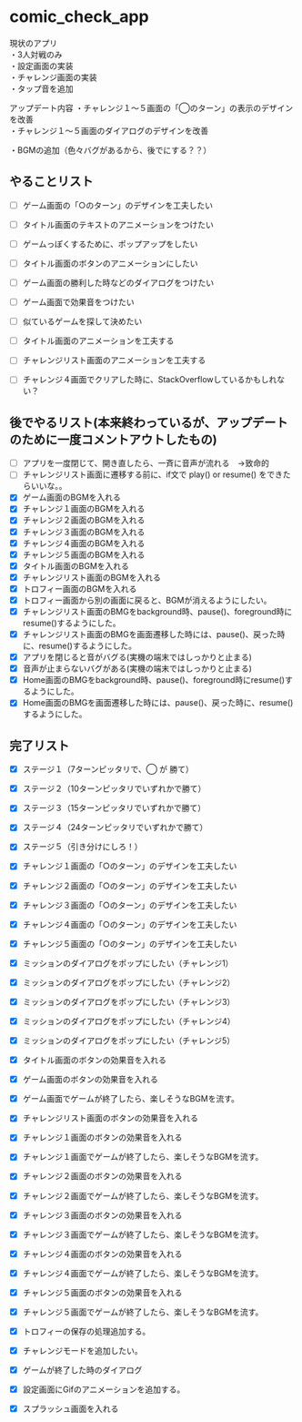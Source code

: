 # comic_check_app

現状のアプリ  
 ・3人対戦のみ  
 ・設定画面の実装  
 ・チャレンジ画面の実装  
 ・タップ音を追加  

アップデート内容
・チャレンジ１〜５画面の「◯のターン」の表示のデザインを改善  
・チャレンジ１〜５画面のダイアログのデザインを改善



・BGMの追加（色々バグがあるから、後でにする？？）



## やることリスト
- [ ] ゲーム画面の「○のターン」のデザインを工夫したい  

- [ ] タイトル画面のテキストのアニメーションをつけたい
- [ ] ゲームっぽくするために、ポップアップをしたい
- [ ] タイトル画面のボタンのアニメーションにしたい
- [ ] ゲーム画面の勝利した時などのダイアログをつけたい
- [ ] ゲーム画面で効果音をつけたい
- [ ] 似ているゲームを探して決めたい
- [ ] タイトル画面のアニメーションを工夫する
- [ ] チャレンジリスト画面のアニメーションを工夫する
- [ ] チャレンジ４画面でクリアした時に、StackOverflowしているかもしれない？


## 後でやるリスト(本来終わっているが、アップデートのために一度コメントアウトしたもの)
- [ ] アプリを一度閉じて、開き直したら、一斉に音声が流れる　→致命的
- [ ] チャレンジリスト画面に遷移する前に、if文で play() or resume() をできたらいいな。。
- [x] ゲーム画面のBGMを入れる
- [x] チャレンジ１画面のBGMを入れる
- [x] チャレンジ２画面のBGMを入れる
- [x] チャレンジ３画面のBGMを入れる
- [x] チャレンジ４画面のBGMを入れる
- [x] チャレンジ５画面のBGMを入れる
- [x] タイトル画面のBGMを入れる
- [x] チャレンジリスト画面のBGMを入れる
- [x] トロフィー画面のBGMを入れる
- [x] トロフィー画面から別の画面に戻ると、BGMが消えるようにしたい。
- [x] チャレンジリスト画面のBMGをbackground時、pause()、foreground時にresume()するようにした。
- [x] チャレンジリスト画面のBMGを画面遷移した時には、pause()、戻った時に、resume()するようにした。
- [x] アプリを閉じると音がバグる(実機の端末ではしっかりと止まる)
- [x] 音声が止まらないバグがある(実機の端末ではしっかりと止まる)
- [x] Home画面のBMGをbackground時、pause()、foreground時にresume()するようにした。
- [x] Home画面のBMGを画面遷移した時には、pause()、戻った時に、resume()するようにした。

## 完了リスト
- [x] ステージ１（7ターンピッタリで、◯ が 勝て）
- [x] ステージ２（10ターンピッタリでいずれかで勝て）
- [x] ステージ３（15ターンピッタリでいずれかで勝て）
- [x] ステージ４（24ターンピッタリでいずれかで勝て）
- [x] ステージ５（引き分けにしろ！） 
- [x] チャレンジ１画面の「○のターン」のデザインを工夫したい  
- [x] チャレンジ２画面の「○のターン」のデザインを工夫したい  
- [x] チャレンジ３画面の「○のターン」のデザインを工夫したい  
- [x] チャレンジ４画面の「○のターン」のデザインを工夫したい  
- [x] チャレンジ５画面の「○のターン」のデザインを工夫したい  
- [x] ミッションのダイアログをポップにしたい（チャレンジ1）
- [x] ミッションのダイアログをポップにしたい（チャレンジ2）
- [x] ミッションのダイアログをポップにしたい（チャレンジ3）
- [x] ミッションのダイアログをポップにしたい（チャレンジ4）
- [x] ミッションのダイアログをポップにしたい（チャレンジ5）
- [x] タイトル画面のボタンの効果音を入れる
- [x] ゲーム画面のボタンの効果音を入れる
- [x] ゲーム画面でゲームが終了したら、楽しそうなBGMを流す。
- [x] チャレンジリスト画面のボタンの効果音を入れる
- [x] チャレンジ１画面のボタンの効果音を入れる
- [x] チャレンジ１画面でゲームが終了したら、楽しそうなBGMを流す。
- [x] チャレンジ２画面のボタンの効果音を入れる
- [x] チャレンジ２画面でゲームが終了したら、楽しそうなBGMを流す。
- [x] チャレンジ３画面のボタンの効果音を入れる
- [x] チャレンジ３画面でゲームが終了したら、楽しそうなBGMを流す。
- [x] チャレンジ４画面のボタンの効果音を入れる
- [x] チャレンジ４画面でゲームが終了したら、楽しそうなBGMを流す。
- [x] チャレンジ５画面のボタンの効果音を入れる
- [x] チャレンジ５画面でゲームが終了したら、楽しそうなBGMを流す。
- [x] トロフィーの保存の処理追加する。
- [x] チャレンジモードを追加したい。
- [x] ゲームが終了した時のダイアログ
- [x] 設定画面にGifのアニメーションを追加する。
- [x] スプラッシュ画面を入れる

 

